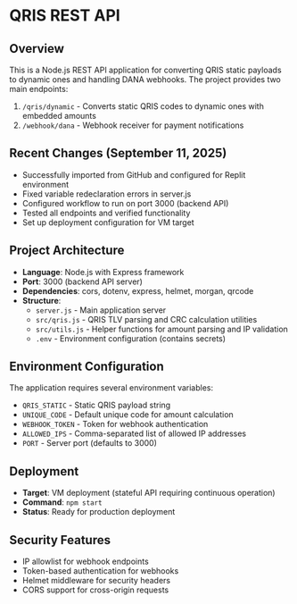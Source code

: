 # QRIS REST API

## Overview
This is a Node.js REST API application for converting QRIS static payloads to dynamic ones and handling DANA webhooks. The project provides two main endpoints:
1. `/qris/dynamic` - Converts static QRIS codes to dynamic ones with embedded amounts
2. `/webhook/dana` - Webhook receiver for payment notifications

## Recent Changes (September 11, 2025)
- Successfully imported from GitHub and configured for Replit environment
- Fixed variable redeclaration errors in server.js
- Configured workflow to run on port 3000 (backend API)
- Tested all endpoints and verified functionality
- Set up deployment configuration for VM target

## Project Architecture
- **Language**: Node.js with Express framework
- **Port**: 3000 (backend API server)
- **Dependencies**: cors, dotenv, express, helmet, morgan, qrcode
- **Structure**:
  - `server.js` - Main application server
  - `src/qris.js` - QRIS TLV parsing and CRC calculation utilities
  - `src/utils.js` - Helper functions for amount parsing and IP validation
  - `.env` - Environment configuration (contains secrets)

## Environment Configuration
The application requires several environment variables:
- `QRIS_STATIC` - Static QRIS payload string
- `UNIQUE_CODE` - Default unique code for amount calculation
- `WEBHOOK_TOKEN` - Token for webhook authentication
- `ALLOWED_IPS` - Comma-separated list of allowed IP addresses
- `PORT` - Server port (defaults to 3000)

## Deployment
- **Target**: VM deployment (stateful API requiring continuous operation)
- **Command**: `npm start`
- **Status**: Ready for production deployment

## Security Features
- IP allowlist for webhook endpoints
- Token-based authentication for webhooks
- Helmet middleware for security headers
- CORS support for cross-origin requests
